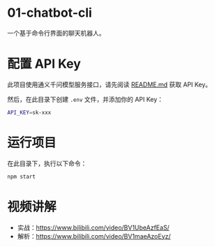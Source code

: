 # 01-chatbot-cli

一个基于命令行界面的聊天机器人。

# 配置 API Key

此项目使用通义千问模型服务接口，请先阅读 [README.md](../README.md#模型服务和-api-key-说明) 获取 API Key。

然后，在此目录下创建 `.env` 文件，并添加你的 API Key：

```bash
API_KEY=sk-xxx
```

# 运行项目

在此目录下，执行以下命令：

```bash
npm start
```

# 视频讲解

- 实战：https://www.bilibili.com/video/BV1UbeAzfEaS/
- 解析：https://www.bilibili.com/video/BV1maeAzoEyz/
